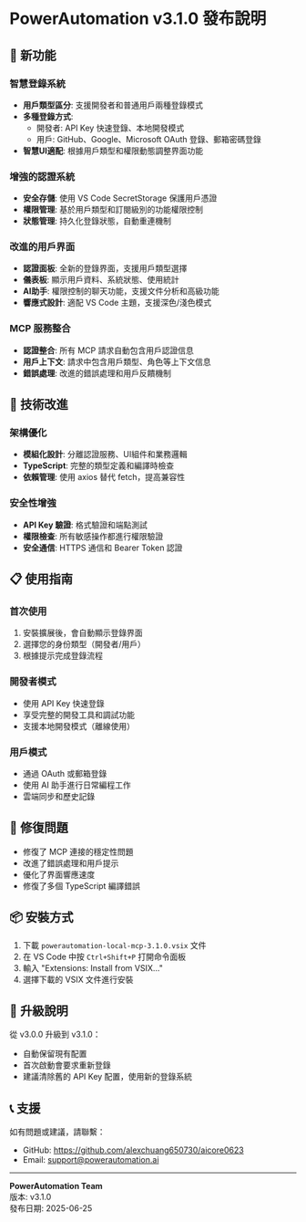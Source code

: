 # PowerAutomation v3.1.0 發布說明

## 🎉 新功能

### 智慧登錄系統
- **用戶類型區分**: 支援開發者和普通用戶兩種登錄模式
- **多種登錄方式**: 
  - 開發者: API Key 快速登錄、本地開發模式
  - 用戶: GitHub、Google、Microsoft OAuth 登錄、郵箱密碼登錄
- **智慧UI適配**: 根據用戶類型和權限動態調整界面功能

### 增強的認證系統
- **安全存儲**: 使用 VS Code SecretStorage 保護用戶憑證
- **權限管理**: 基於用戶類型和訂閱級別的功能權限控制
- **狀態管理**: 持久化登錄狀態，自動重連機制

### 改進的用戶界面
- **認證面板**: 全新的登錄界面，支援用戶類型選擇
- **儀表板**: 顯示用戶資料、系統狀態、使用統計
- **AI助手**: 權限控制的聊天功能，支援文件分析和高級功能
- **響應式設計**: 適配 VS Code 主題，支援深色/淺色模式

### MCP 服務整合
- **認證整合**: 所有 MCP 請求自動包含用戶認證信息
- **用戶上下文**: 請求中包含用戶類型、角色等上下文信息
- **錯誤處理**: 改進的錯誤處理和用戶反饋機制

## 🔧 技術改進

### 架構優化
- **模組化設計**: 分離認證服務、UI組件和業務邏輯
- **TypeScript**: 完整的類型定義和編譯時檢查
- **依賴管理**: 使用 axios 替代 fetch，提高兼容性

### 安全性增強
- **API Key 驗證**: 格式驗證和端點測試
- **權限檢查**: 所有敏感操作都進行權限驗證
- **安全通信**: HTTPS 通信和 Bearer Token 認證

## 📋 使用指南

### 首次使用
1. 安裝擴展後，會自動顯示登錄界面
2. 選擇您的身份類型（開發者/用戶）
3. 根據提示完成登錄流程

### 開發者模式
- 使用 API Key 快速登錄
- 享受完整的開發工具和調試功能
- 支援本地開發模式（離線使用）

### 用戶模式
- 通過 OAuth 或郵箱登錄
- 使用 AI 助手進行日常編程工作
- 雲端同步和歷史記錄

## 🐛 修復問題

- 修復了 MCP 連接的穩定性問題
- 改進了錯誤處理和用戶提示
- 優化了界面響應速度
- 修復了多個 TypeScript 編譯錯誤

## 📦 安裝方式

1. 下載 `powerautomation-local-mcp-3.1.0.vsix` 文件
2. 在 VS Code 中按 `Ctrl+Shift+P` 打開命令面板
3. 輸入 "Extensions: Install from VSIX..."
4. 選擇下載的 VSIX 文件進行安裝

## 🔄 升級說明

從 v3.0.0 升級到 v3.1.0：
- 自動保留現有配置
- 首次啟動會要求重新登錄
- 建議清除舊的 API Key 配置，使用新的登錄系統

## 📞 支援

如有問題或建議，請聯繫：
- GitHub: https://github.com/alexchuang650730/aicore0623
- Email: support@powerautomation.ai

---

**PowerAutomation Team**  
版本: v3.1.0  
發布日期: 2025-06-25

